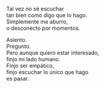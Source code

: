 Tal vez no sé escuchar  
tan bien como digo que lo hago.  
Simplemente me aburro,  
o desconecto por momentos.

Asiento.  
Pregunto.  
Pero aunque quiero estar interesado,  
finjo mi lado humano.  
Finjo ser empático,  
finjo escuchar 
lo único que hago  
es pasar.